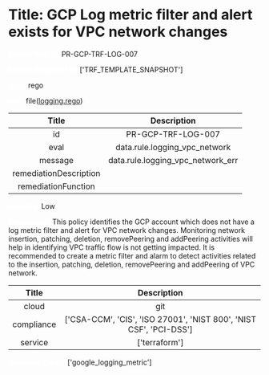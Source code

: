 



# Title: GCP Log metric filter and alert exists for VPC network changes


***<font color="white">Master Test Id:</font>*** PR-GCP-TRF-LOG-007

***<font color="white">Master Snapshot Id:</font>*** ['TRF_TEMPLATE_SNAPSHOT']

***<font color="white">type:</font>*** rego

***<font color="white">rule:</font>*** file([logging.rego])  
  
  
  
  

|Title|Description|
| :---: | :---: |
|id|PR-GCP-TRF-LOG-007|
|eval|data.rule.logging_vpc_network|
|message|data.rule.logging_vpc_network_err|
|remediationDescription||
|remediationFunction||


***<font color="white">Severity:</font>*** Low

***<font color="white">Description:</font>*** This policy identifies the GCP account which does not have a log metric filter and alert for VPC network changes. Monitoring network insertion, patching, deletion, removePeering and addPeering activities will help in identifying VPC traffic flow is not getting impacted. It is recommended to create a metric filter and alarm to detect activities related to the insertion, patching, deletion, removePeering and addPeering of VPC network.  
  
  

|Title|Description|
| :---: | :---: |
|cloud|git|
|compliance|['CSA-CCM', 'CIS', 'ISO 27001', 'NIST 800', 'NIST CSF', 'PCI-DSS']|
|service|['terraform']|


***<font color="white">Resource Types:</font>*** ['google_logging_metric']


[logging.rego]: https://github.com/prancer-io/prancer-compliance-test/tree/master/google/terraform/logging.rego
